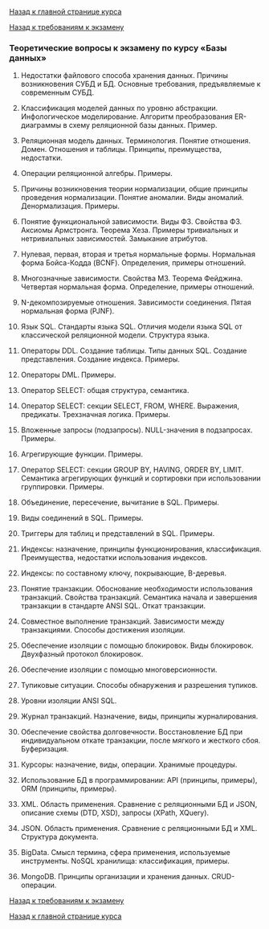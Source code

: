 [Назад к главной странице курса](https://github.com/db-course/syllabus)

[Назад к требованиям к экзамену](https://github.com/db-course/syllabus/blob/master/exam/exam.md)

### Теоретические вопросы к экзамену по курсу «Базы данных»

1. Недостатки файлового способа хранения данных. Причины возникновения СУБД и БД. Основные требования, предъявляемые к современным СУБД.

2. Классификация моделей данных по уровню абстракции. Инфологическое моделирование. Алгоритм преобразования ER-диаграммы в схему реляционной базы данных. Пример. 

3. Реляционная модель данных. Терминология. Понятие отношения. Домен. Отношения и таблицы. Принципы, преимущества, недостатки. 

4. Операции реляционной алгебры. Примеры. 

5. Причины возникновения теории нормализации, общие принципы проведения нормализации. Понятие аномалии. Виды аномалий. Денормализация. Примеры. 

6. Понятие функциональной зависимости. Виды ФЗ. Свойства ФЗ. Аксиомы Армстронга. Теорема Хеза. Примеры тривиальных и нетривиальных зависимостей. Замыкание атрибутов.

7. Нулевая, первая, вторая и третья нормальные формы. Нормальная форма Бойса-Кодда (BCNF). Определения, примеры отношений. 

8. Многозначные зависимости. Свойства МЗ. Теорема Фейджина. Четвертая нормальная форма. Определение, примеры отношений. 

9. N-декомпозируемые отношения. Зависимости соединения. Пятая нормальная форма (PJNF). 

10. Язык SQL. Стандарты языка SQL. Отличия модели языка SQL от классической реляционной модели. Структура языка. 

11. Операторы DDL. Создание таблицы. Типы данных SQL. Создание представления. Создание индекса. Примеры. 

12. Операторы DML. Примеры. 

13. Оператор SELECT: общая структура, семантика. 

14. Оператор SELECT: секции SELECT, FROM, WHERE. Выражения, предикаты. Трехзначная логика. Примеры. 

15. Вложенные запросы (подзапросы). NULL-значения в подзапросах. Примеры.

16. Агрегирующие функции. Примеры. 

17. Оператор SELECT: секции GROUP BY, HAVING, ORDER BY, LIMIT. Семантика агрегирующих функций и сортировки при использовании группировки. Примеры. 

18. Объединение, пересечение, вычитание в SQL. Примеры. 

19. Виды соединений в SQL. Примеры. 

20. Триггеры для таблиц и представлений в SQL. Примеры. 

21. Индексы: назначение, принципы функционирования, классификация. Преимущества, недостатки использования индексов.

22. Индексы: по составному ключу, покрывающие, B-деревья.

23. Понятие транзакции. Обоснование необходимости использования транзакций. Свойства транзакций. Семантика начала и завершения транзакции в стандарте ANSI SQL. Откат транзакции.

24. Совместное выполнение транзакций. Зависимости между транзакциями. Способы достижения изоляции. 

25. Обеспечение изоляции с помощью блокировок. Виды блокировок. Двухфазный протокол блокировок. 

26. Обеспечение изоляции с помощью многоверсионности.

27. Тупиковые ситуации. Способы обнаружения и разрешения тупиков. 

28. Уровни изоляции ANSI SQL.

29. Журнал транзакций. Назначение, виды, принципы журналирования. 

30. Обеспечение свойства долговечности. Восстановление БД при индивидуальном откате транзакции, после мягкого и жесткого сбоя. Буферизация.

31. Курсоры: назначение, виды, операции. Хранимые процедуры.

32. Использование БД в программировании: API (принципы, примеры), ORM (принципы, примеры).

33. XML. Область применения. Сравнение с реляционными БД и JSON, описание схемы (DTD, XSD), запросы (XPath, XQuery).

34. JSON. Область применения. Сравнение с реляционными БД и XML. Структура документа.

35. BigData. Смысл термина, сфера применения, используемые инструменты. NoSQL хранилища: классификация, примеры.

36. MongoDB. Принципы организации и хранения данных. CRUD-операции. 

[Назад к требованиям к экзамену](https://github.com/db-course/syllabus/blob/master/exam/exam.md)

[Назад к главной странице курса](https://github.com/db-course/syllabus)
